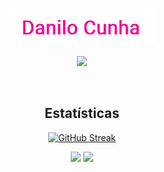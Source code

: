 <!--
**dkage/dkage** is a ✨ _special_ ✨ repository because its `README.md` (this file) appears on your GitHub profile.

Here are some ideas to get you started:

- 🔭 I’m currently working on ...
- 🌱 I’m currently learning ...
- 👯 I’m looking to collaborate on ...
- 🤔 I’m looking for help with ...
- 💬 Ask me about ...
- 📫 How to reach me: ...
- 😄 Pronouns: ...
- ⚡ Fun fact: ...
-->

<p align="center">
    <img src="https://github.com/dkage/readme_imgs/blob/master/dkage/name.png?raw=true" height="60px" alt="Jonah Lawrence" /></a>
</p>

<p align="center">
  <a href="https://github.com/DKage/">
    <img src="https://readme-typing-svg.demolab.com?font=Roboto+Mono&pause=1000&color=07D5F7&center=true&vCenter=true&width=435&lines=Full+Stack+Web+Developer;Focus+on+PHP%2FPython+backend)" />
  </a>
</p>



<br>
<div align="center">
  
  ## Estatísticas 
  
[![GitHub Streak](http://github-readme-streak-stats.herokuapp.com?user=DKage&theme=radical)](https://git.io/streak-stats)
  
  <img height="170em" src="https://github-readme-stats-sigma-five.vercel.app/api?username=dkage&show_icons=true&theme=radical&count_private=true" />
  <img height="170em" src="https://github-readme-stats-sigma-five.vercel.app/apitop-langs/?username=DKage&show_icons=true&theme=radical&count_private=true)](https://git.io/streak-stats" />
</div>
<br>

<!-- ![DKage's GitHub stats](https://github-readme-stats.vercel.app/api?username=dkage&show_icons=true&theme=radical&count_private=true) -->
<!-- [![GitHub Streak](http://github-readme-streak-stats.herokuapp.com?user=DKage&theme=radical)](https://git.io/streak-stats) -->

<!-- [![GitHub Top Languages](https://github-readme-stats.vercel.app/api/top-langs/?username=DKage&show_icons=true&theme=radical&count_private=true)](https://git.io/streak-stats) -->



